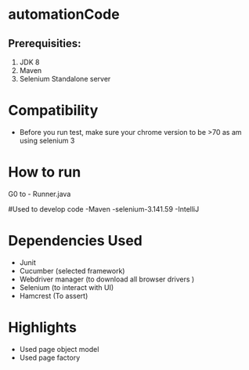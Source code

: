 # automationCode

## Prerequisities:

1. JDK 8
2. Maven 
3. Selenium Standalone server

# Compatibility
- Before you run test, make sure your chrome version to be >70 as am using selenium 3

# How to run
G0 to 
    - Runner.java

#Used to develop code
-Maven 
-selenium-3.141.59
-IntelliJ

# Dependencies Used
- Junit
- Cucumber  (selected framework)
- Webdriver manager  (to download all browser drivers )
- Selenium  (to interact with UI)
- Hamcrest (To assert)

# Highlights
- Used page object model
- Used page factory


